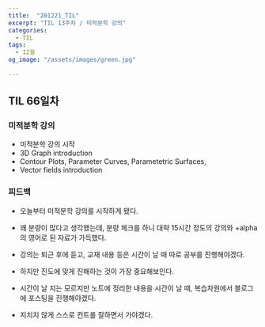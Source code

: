```yaml
---
title:  "201221_TIL"
excerpt: "TIL 13주차 / 미적분학 강의"
categories:
  - TIL
tags:
  - 12월
og_image: "/assets/images/green.jpg"
  
---
```

## TIL 66일차

### 미적분학 강의
- 미적분학 강의 시작
- 3D Graph introduction
- Contour Plots, Parameter Curves, Parametetric Surfaces, 
- Vector fields introduction

### 피드백
- 오늘부터 미적분학 강의를 시작하게 됐다.
- 꽤 분량이 많다고 생각했는데, 분량 체크를 하니 대략 15시간 정도의 강의와 +alpha의 영어로 된 자료가 가득했다.
- 강의는 퇴근 후에 듣고, 교재 내용 등은 시간이 날 때 따로 공부를 진행해야겠다.
- 하지만 진도에 맞게 진해하는 것이 가장 중요해보인다.
- 시간이 날 지는 모르지만 노트에 정리한 내용을 시간이 날 때, 복습차원에서 블로그에 포스팅을 진행해야겠다.

- 지치지 않게 스스로 컨트롤 잘하면서 가야겠다.